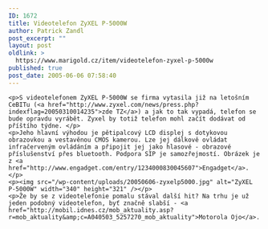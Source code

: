 ```yaml
---
ID: 1672
title: Videotelefon ZyXEL P-5000W
author: Patrick Zandl
post_excerpt: ""
layout: post
oldlink: >
  https://www.marigold.cz/item/videotelefon-zyxel-p-5000w
published: true
post_date: 2005-06-06 07:58:40
---
```

	<p>S videotelefonem ZyXEL P-5000W se firma vytasila již na letošním CeBITu (<a href="http://www.zyxel.com/news/press.php?indexflag=20050310014235">zde TZ</a>) a jak to tak vypadá, telefon se bude opravdu vyrábět. Zyxel by totiž telefon mohl začít dodávat od příštího týdne. </p>
	<p>Jeho hlavní výhodou je pětipalcový LCD displej s dotykovou obrazovkou a vestavěnou CMOS kamerou. Lze jej dálkově ovládat infračerveným ovládáním a připojit jej jako hlasové - obrazové příslušenství přes bluetooth. Podpora SIP je samozřejmostí. Obrázek je z <a href="http://www.engadget.com/entry/1234000830045607">Engadget</a>.</p>
	<p><img src="/wp-content/uploads/20050606-zyxelp5000.jpg" alt="ZyXEL P-5000W" width="340" height="321" /></p>
	<p>Že by se z videotelefonie pomalu stával další hit? Na trhu je už jeden podobný videotelefon, byť značně slabší - <a href="http://mobil.idnes.cz/mob_aktuality.asp?r=mob_aktuality&amp;c=A040503_5257270_mob_aktuality">Motorola Ojo</a>.
</p>
